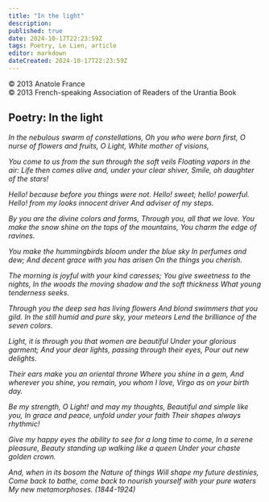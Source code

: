 ```yaml
---
title: "In the light"
description: 
published: true
date: 2024-10-17T22:23:59Z
tags: Poetry, Le Lien, article
editor: markdown
dateCreated: 2024-10-17T22:23:59Z
---
```


<p class="v-card v-sheet theme--light grey lighten-3 px-2">© 2013 Anatole France<br>© 2013 French-speaking Association of Readers of the Urantia Book</p>


## Poetry: In the light

_In the nebulous swarm of constellations,_
_Oh you who were born first,_
_O nurse of flowers and fruits, O Light,_
_White mother of visions,_

_You come to us from the sun through the soft veils_
_Floating vapors in the air:_
_Life then comes alive and, under your clear shiver,_
_Smile, oh daughter of the stars!_

_Hello! because before you things were not._
_Hello! sweet; hello! powerful._
_Hello! from my looks innocent driver_
_And adviser of my steps._

_By you are the divine colors and forms,_
_Through you, all that we love._
_You make the snow shine on the tops of the mountains,_
_You charm the edge of ravines._

_You make the hummingbirds bloom under the blue sky_
_In perfumes and dew;_
_And decent grace with you has arisen_
_On the things you cherish._

_The morning is joyful with your kind caresses;_
_You give sweetness to the nights,_
_In the woods the moving shadow and the soft thickness_
_What young tenderness seeks._

_Through you the deep sea has living flowers_
_And blond swimmers that you gild._
_In the still humid and pure sky, your meteors_
_Lend the brilliance of the seven colors._

_Light, it is through you that women are beautiful_
_Under your glorious garment;_
_And your dear lights, passing through their eyes,_
_Pour out new delights._

_Their ears make you an oriental throne_
_Where you shine in a gem,_
_And wherever you shine, you remain, you whom I love,_
_Virgo as on your birth day._

_Be my strength, O Light! and may my thoughts,_
_Beautiful and simple like you,_
_In grace and peace, unfold under your faith_
_Their shapes always rhythmic!_

_Give my happy eyes the ability to see for a long time to come,_
_In a serene pleasure,_
_Beauty standing up walking like a queen_
_Under your chaste golden crown._

_And, when in its bosom the Nature of things_
_Will shape my future destinies,_
_Come back to bathe, come back to nourish yourself with your pure waters_
_My new metamorphoses. (1844-1924)_

